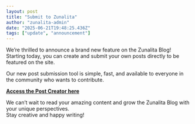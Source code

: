 ```yaml
---
layout: post
title: "Submit to Zunalita"
author: "zunalita-admin"
date: "2025-06-21T19:48:25.436Z"
tags: ["update", "announcement"]
---
```


We’re thrilled to announce a brand new feature on the Zunalita Blog! Starting today, you can create and submit your own posts directly to be featured on the site.

Our new post submission tool is simple, fast, and available to everyone in the community who wants to contribute.

[**Access the Post Creator here**](https://zunalita.github.io/create)

We can’t wait to read your amazing content and grow the Zunalita Blog with your unique perspectives.<br>
Stay creative and happy writing!
